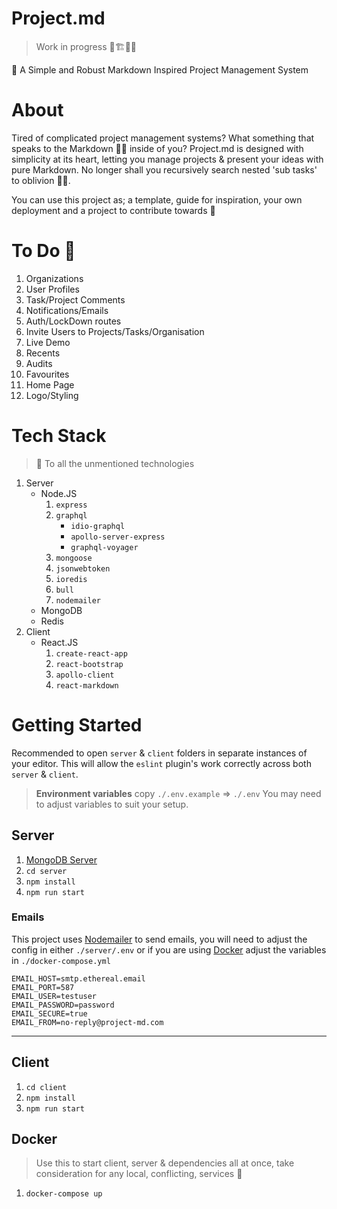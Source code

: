 # Project.md

> Work in progress 🚧🏗👷‍♂️

📝 A Simple and Robust Markdown Inspired Project Management System


# About

Tired of complicated project management systems? What something that speaks to the Markdown 🐱‍👤 inside of you? Project.md is designed with simplicity at its heart, letting you manage projects & present your ideas with pure Markdown. No longer shall you recursively search nested 'sub tasks' to oblivion 🌌🤯.

You can use this project as; a template, guide for inspiration, your own deployment and a project to contribute towards 🍻

# To Do 🎯
1. Organizations
2. User Profiles
3. Task/Project Comments
4. Notifications/Emails
5. Auth/LockDown routes
6. Invite Users to Projects/Tasks/Organisation
7. Live Demo
8. Recents
9. Audits
10. Favourites 
11. Home Page
12. Logo/Styling

# Tech Stack

> 🍻 To all the unmentioned technologies 

1. Server
    * Node.JS
        1. `express`
        2. `graphql`
            * `idio-graphql`
            * `apollo-server-express`
            * `graphql-voyager`
        3. `mongoose`
        4. `jsonwebtoken`
        5. `ioredis`
        6. `bull`
        7. `nodemailer`
    * MongoDB
    * Redis
2. Client
    * React.JS
        1. `create-react-app`
        2. `react-bootstrap`
        3. `apollo-client`
        4. `react-markdown`

# Getting Started
Recommended to open `server` & `client` folders in separate instances of your editor. This will allow the `eslint` plugin's work correctly across both `server` & `client`.

> **Environment variables** copy `./.env.example` => `./.env` You may need to adjust variables to suit your setup.


## Server 
1. [MongoDB Server](https://www.mongodb.com/)
2. `cd server`
3. `npm install`
4. `npm run start`

### Emails
This project uses [Nodemailer](https://nodemailer.com/about/) to send emails, you will need to adjust the config in either `./server/.env` or if you are using [Docker](#docker) adjust the variables in `./docker-compose.yml`

```
EMAIL_HOST=smtp.ethereal.email
EMAIL_PORT=587
EMAIL_USER=testuser
EMAIL_PASSWORD=password
EMAIL_SECURE=true
EMAIL_FROM=no-reply@project-md.com
```

---

## Client 

1. `cd client`
2. `npm install`
3. `npm run start`

## Docker

> Use this to start client, server & dependencies all at once, take consideration for any local, conflicting, services 🐳

1. `docker-compose up`
